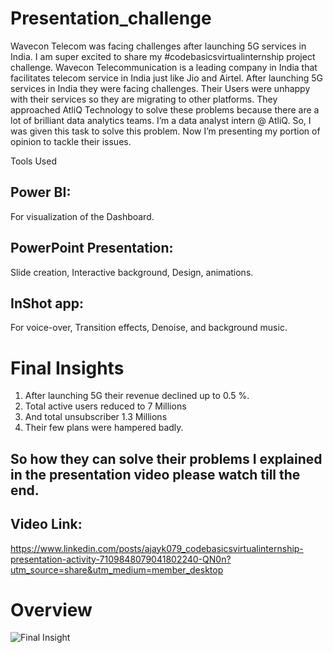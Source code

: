 # Presentation_challenge
Wavecon Telecom was facing challenges after launching 5G services in India.
I am super excited to share my #codebasicsvirtualinternship project challenge.
Wavecon Telecommunication is a leading company in India that facilitates telecom service in India just like Jio and Airtel.
After launching 5G services in India they were facing challenges.
Their Users were unhappy with their services so they are migrating to other platforms.
They approached AtliQ Technology to solve these problems because there are a lot of brilliant data analytics teams. 
I’m a data analyst intern @ AtliQ. So, I was given this task to solve this problem. 
Now I’m presenting my portion of opinion to tackle their issues.

Tools Used
## Power BI:
For visualization of the Dashboard. 
## PowerPoint Presentation: 
Slide creation, Interactive background, Design, animations.
## InShot app: 
For voice-over, Transition effects, Denoise, and background music.

# Final Insights
1.	After launching 5G their revenue declined up to 0.5 %.
2.	Total active users reduced to 7 Millions
3.	And total unsubscriber 1.3 Millions
4.	Their few plans were hampered badly.
## So how they can solve their problems I explained in the presentation video please watch till the end.
 ## Video Link:
 https://www.linkedin.com/posts/ajayk079_codebasicsvirtualinternship-presentation-activity-7109848079041802240-QN0n?utm_source=share&utm_medium=member_desktop

# Overview
![Final Insight](https://github.com/ajayk079/Presentation_challenge/assets/83025605/f24b0be7-6fb0-480b-93d3-db283a011b0e)
